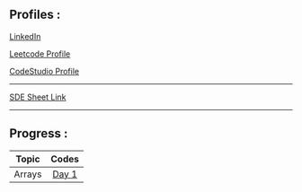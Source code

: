 ## Profiles :

[LinkedIn](https://www.linkedin.com/in/pushkarraja/)

[Leetcode Profile](https://leetcode.com/pushkarraja/)

[CodeStudio Profile](https://www.codingninjas.com/codestudio/profile/d54fc2a7-cce6-4958-ad38-8ce715d58d2e)

---
[SDE Sheet Link](https://takeuforward.org/interviews/strivers-sde-sheet-top-coding-interview-problems/)

---

## Progress :

| Topic           | Codes         |
| ------------- |:-------------:| 
| Arrays             |        [Day 1](https://github.com/pushkarraja/SdeSheetChallenge/tree/main/Day%20-%201)       |
